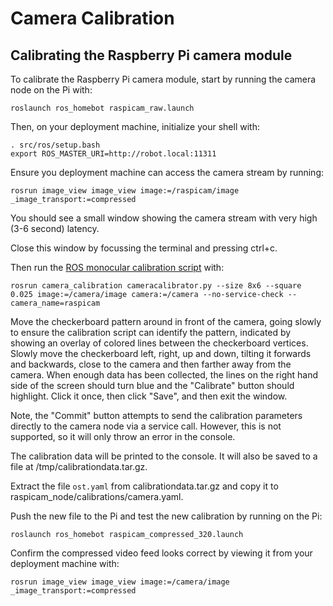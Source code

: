 Camera Calibration
==================

Calibrating the Raspberry Pi camera module
------------------------------------------

To calibrate the Raspberry Pi camera module, start by running the camera node on the Pi with:

    roslaunch ros_homebot raspicam_raw.launch

Then, on your deployment machine, initialize your shell with:

    . src/ros/setup.bash
    export ROS_MASTER_URI=http://robot.local:11311
    
Ensure you deployment machine can access the camera stream by running:

    rosrun image_view image_view image:=/raspicam/image _image_transport:=compressed

You should see a small window showing the camera stream with very high (3-6 second) latency.

Close this window by focussing the terminal and pressing ctrl+c.

Then run the [ROS monocular calibration script](http://wiki.ros.org/camera_calibration/Tutorials/MonocularCalibration) with:

    rosrun camera_calibration cameracalibrator.py --size 8x6 --square 0.025 image:=/camera/image camera:=/camera --no-service-check --camera_name=raspicam

Move the checkerboard pattern around in front of the camera, going slowly to ensure the calibration script can identify the pattern, indicated by showing an overlay of colored lines between the checkerboard vertices. Slowly move the checkerboard left, right, up and down, tilting it forwards and backwards, close to the camera and then farther away from the camera. When enough data has been collected, the lines on the right hand side of the screen should turn blue and the "Calibrate" button should highlight. Click it once, then click "Save", and then exit the window.

Note, the "Commit" button attempts to send the calibration parameters directly to the camera node via a service call. However, this is not supported, so it will only throw an error in the console.

The calibration data will be printed to the console. It will also be saved to a file at /tmp/calibrationdata.tar.gz.

Extract the file `ost.yaml` from calibrationdata.tar.gz and copy it to raspicam_node/calibrations/camera.yaml.

Push the new file to the Pi and test the new calibration by running on the Pi:

    roslaunch ros_homebot raspicam_compressed_320.launch

Confirm the compressed video feed looks correct by viewing it from your deployment machine with:

    rosrun image_view image_view image:=/camera/image _image_transport:=compressed
